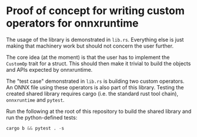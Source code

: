 Proof of concept for writing custom operators for onnxruntime
=============================================================

The usage of the library is demonstrated in `lib.rs`. Everything else
is just making that machinery work but should not concern the user
further.

The core idea (at the moment) is that the user has to implement the
`CustomOp` trait for a struct. This should then make it trivial to
build the objects and APIs expected by onnxruntime.

The "test case" demonstrated in `lib.rs` is building two custom
operators. An ONNX file using these operators is also part of this
library. Testing the created shared library requires cargo (i.e. the
standard rust tool chain), `onnxruntime` and `pytest`.

Run the following at the root of this repository to build the shared
library and run the python-defined tests:

```python
cargo b && pytest . -s
```


